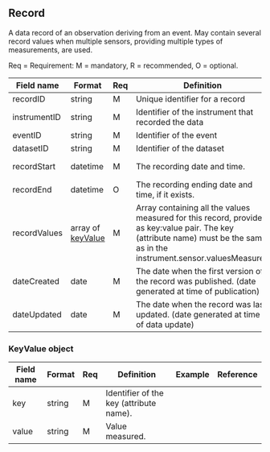 ## Record

A data record of an observation deriving from an event. May contain several record values when multiple sensors, providing multiple types of measurements, are used.

Req = Requirement: M = mandatory, R = recommended, O = optional.

| Field name | Format | Req | Definition | Example | Reference |
| ---------- | ------ | --- | ---------- | ------- | --------- |
| recordID | string | M | Unique identifier for a record | | |
| instrumentID | string | M | Identifier of the instrument that recorded the data |  | |
| eventID | string | M | Identifier of the event |  | |
| datasetID | string | M | Identifier of the dataset |  | |
| recordStart | datetime | M | The recording date and time. | 2009-05-21T12:00:00Z | |
| recordEnd | datetime | O | The recording ending date and time, if it exists. | 2009-05-21T13:00:00Z | |
| recordValues | array of [keyValue](#keyvalue-object) | M | Array containing all the values measured for this record, provided as key:value pair. The key (attribute name) must be the same as in the instrument.sensor.valuesMeasured | {"distance" : "2981", "azimuth" : "79.24", "elevation" : "3.51"} | (see KeyValue object) |
| dateCreated | date | M | The date when the first version of the record was published. (date generated at time of publication) |  |
| dateUpdated | date | M | The date when the record was last updated. (date generated at time of data update) |  |


### KeyValue object
| Field name | Format | Req | Definition | Example | Reference |
| ---------- | ------ | --- | ---------- | ------- | --------- |
| key | string | M | Identifier of the key (attribute name). | | |
| value | string | M | Value measured. | | |
